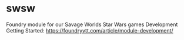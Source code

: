 # swsw
Foundry module for our Savage Worlds Star Wars games
Development Getting Started: https://foundryvtt.com/article/module-development/
